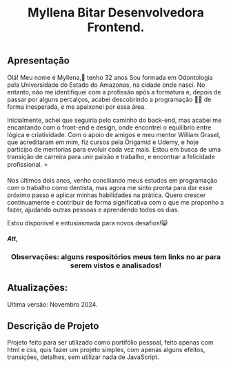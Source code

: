 <h1 align="center">Myllena Bitar Desenvolvedora Frontend.</h1>
<img src="https://github.com/user-attachments/assets/9c649bf4-21c2-4d3c-8d32-47ad7c2c3913" alt="">
<h2>Apresentação</h2>
Olá! Meu nome é Myllena,👋 tenho 32 anos Sou formada em Odontologia pela Universidade do Estado do Amazonas, na cidade onde nasci. No entanto, não me identifiquei com a profissão após a formatura e, depois de passar por alguns percalços, acabei descobrindo a programação 👩‍💻 de forma inesperada, e me apaixonei por essa área.

Inicialmente, achei que seguiria pelo caminho do back-end, mas acabei me encantando com o front-end e design, onde encontrei o equilíbrio entre lógica e criatividade. Com o apoio de amigos e meu mentor William Grasel, que acreditaram em mim, fiz cursos pela Origamid e Udemy, e hoje participo de mentorias para evoluir cada vez mais. Estou em busca de uma transição de carreira para unir paixão e trabalho, e encontrar a felicidade profissional. ⭐

Nos últimos dois anos, venho conciliando meus estudos em programação com o trabalho como dentista, mas agora me sinto pronta para dar esse próximo passo e aplicar minhas habilidades na prática. Quero crescer continuamente e contribuir de forma significativa com o que me proponho a fazer, ajudando outras pessoas e aprendendo todos os dias.

Estou disponivel e entusiasmada para novos desafios!😸
 <h5>Att,</h5>
<h3 align="center"> Observações: alguns respositórios meus tem links no ar para serem vistos e analisados!<h3>
<h2>Atualizações:</h2>
Ultima versão: Novembro 2024.
<h2>Descrição de Projeto</h2>
Projeto feito para ser utilizado como portifólio pessoal, feito apenas com html e css, quis fazer um projeto simples, com apenas alguns efeitos, transições, detalhes, sem utilizar nada de JavaScript.



